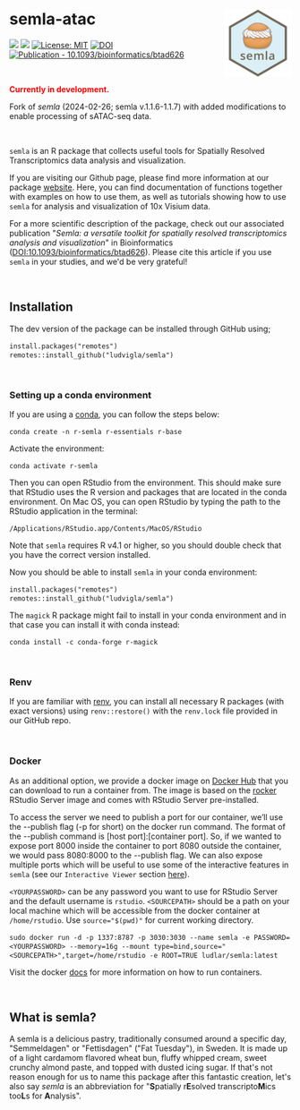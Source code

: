 # semla-atac <img src="man/figures/logo.png" align="right" alt="" width="120" />

<!-- badges: start -->

[![](https://img.shields.io/badge/devel%20version-1.1.6-blue.svg)](https://github.com/ludvigla/semla/releases) [![](https://img.shields.io/github/last-commit/ludvigla/semla.svg)](https://github.com/ludvigla/semla/commits/main) [![License: MIT](https://img.shields.io/badge/License-MIT-yellow.svg)](https://opensource.org/license/mit/)
[![DOI](https://zenodo.org/badge/599058747.svg)](https://zenodo.org/badge/latestdoi/599058747) [![Publication - 10.1093/bioinformatics/btad626](https://img.shields.io/badge/Publication-10.1093%2Fbioinformatics%2Fbtad626-2ea44f)](https://doi.org/10.1093/bioinformatics/btad626)

<!-- badges: end -->

<br>
<p style="color:red;"><b>Currently in development.</b></p>

Fork of <i>semla</i> (2024-02-26; semla v.1.1.6-1.1.7) with added modifications to enable processing of sATAC-seq data.  

<br>

`semla` is an R package that collects useful tools for Spatially Resolved Transcriptomics data analysis and visualization.

If you are visiting our Github page, please find more information at our package [website](https://ludvigla.github.io/semla/). Here, you can find documentation of functions together with examples on how to use them, as well as tutorials showing how to use `semla` for analysis and visualization of 10x Visium data.

For a more scientific description of the package, check out our associated publication "<i>Semla: a versatile toolkit for spatially resolved transcriptomics analysis and visualization</i>" in Bioinformatics ([DOI:10.1093/bioinformatics/btad626](https://doi.org/10.1093/bioinformatics/btad626)). Please cite this article if you use `semla` in your studies, and we'd be very grateful!

<br>

## Installation

The dev version of the package can be installed through GitHub using;

````
install.packages("remotes")
remotes::install_github("ludvigla/semla")
````

<br>

### Setting up a conda environment

If you are using a [conda](https://docs.conda.io/en/latest/miniconda.html), you can follow the steps below:

    conda create -n r-semla r-essentials r-base

Activate the environment:

    conda activate r-semla

Then you can open RStudio from the environment. This should make sure that RStudio uses the R version and packages that are located in the conda environment. On Mac OS, you can open RStudio by typing the path to the RStudio application in the terminal:

    /Applications/RStudio.app/Contents/MacOS/RStudio

Note that `semla` requires R v4.1 or higher, so you should double check that you have the correct version installed.

Now you should be able to install `semla` in your conda environment:

````
install.packages("remotes")
remotes::install_github("ludvigla/semla")
````

The `magick` R package might fail to install in your conda environment and in that case you can install it with conda instead:

    conda install -c conda-forge r-magick
    
<br>

### Renv

If you are familiar with [renv](https://rstudio.github.io/renv/articles/renv.html), you can install all necessary R packages (with exact versions) using `renv::restore()` with the `renv.lock` file provided in our GitHub repo. 

<br>

### Docker

As an additional option, we provide a docker image on [Docker Hub](https://hub.docker.com/r/ludlar/semla) that you can download to run a container from. The image is based on the [rocker](https://hub.docker.com/r/rocker/rstudio) RStudio Server image and comes with RStudio Server pre-installed.

To access the server we need to publish a port for our container, we’ll use the --publish flag (-p for short) on the docker run command. The format of the --publish command is [host port]:[container port]. So, if we wanted to expose port 8000 inside the container to port 8080 outside the container, we would pass 8080:8000 to the --publish flag. We can also expose multiple ports which will be useful to use some of the interactive features in `semla` (see our `Interactive Viewer` section [here](https://ludvigla.github.io/semla/articles/feature_viewer.html)). 

`<YOURPASSWORD>` can be any password you want to use for RStudio Server and the default username is `rstudio`. `<SOURCEPATH>` should be a path on your local machine which will be accessible from the docker container at `/home/rstudio`. Use `source="$(pwd)"` for current working directory. 

````
sudo docker run -d -p 1337:8787 -p 3030:3030 --name semla -e PASSWORD=<YOURPASSWORD> --memory=16g --mount type=bind,source="<SOURCEPATH>",target=/home/rstudio -e ROOT=TRUE ludlar/semla:latest
````

Visit the docker [docs](https://docs.docker.com/language/java/run-containers/) for more information on how to run containers.

<br>

## What is semla?

A semla is a delicious pastry, traditionally consumed around a specific day, "Semmeldagen" or "Fettisdagen" ("Fat Tuesday"), in Sweden. It is made up of a light cardamom flavored wheat bun, fluffy whipped cream, sweet crunchy almond paste, and topped with dusted icing sugar. If that's not reason enough for us to name this package after this fantastic creation, let's also say *semla* is an abbreviation for "**S**patially r**E**solved transcripto**M**ics too**L**s for **A**nalysis".

<br>
